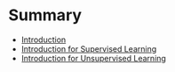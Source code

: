 # Summary

* [Introduction](README.md)
* [Introduction for Supervised Learning](chapter1.md)
* [Introduction for Unsupervised Learning](introduction-for-unsupervised-learning.md)

